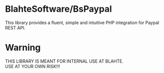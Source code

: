 # BlahteSoftware/BsPaypal  
This library provides a fluent, simple and intuitive PHP integration for Paypal REST API. 

# Warning  
THIS LIBRARY IS MEANT FOR INTERNAL USE AT BLAHTE.  
USE AT YOUR OWN RISK!!!



